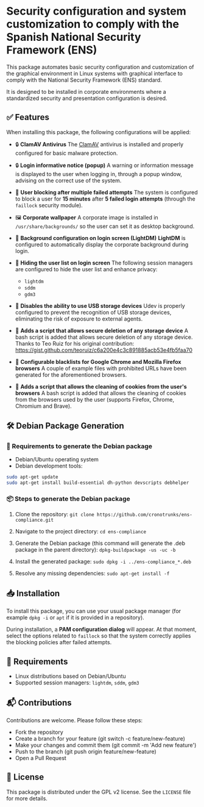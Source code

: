 # Security configuration and system customization to comply with the Spanish National Security Framework (ENS)

This package automates basic security configuration and customization of the graphical environment in Linux systems with graphical interface to comply with the National Security Framework (ENS) standard.

It is designed to be installed in corporate environments where a standardized security and presentation configuration is desired.

## ✅ Features

When installing this package, the following configurations will be applied:

- 🔒 **ClamAV Antivirus**
  The [ClamAV](https://www.clamav.net/) antivirus is installed and properly configured for basic malware protection.

- 🔒 **Login informative notice (popup)**
  A warning or information message is displayed to the user when logging in, through a popup window, advising on the correct use of the system.

- 🚫 **User blocking after multiple failed attempts**
  The system is configured to block a user for **15 minutes** after **5 failed login attempts** (through the `faillock` security module).

- 🖼️ **Corporate wallpaper**
  A corporate image is installed in `/usr/share/backgrounds/` so the user can set it as desktop background.

- 🔐 **Background configuration on login screen (LightDM)**
  **LightDM** is configured to automatically display the corporate background during login.

- 👥 **Hiding the user list on login screen**
  The following session managers are configured to hide the user list and enhance privacy:
  - `lightdm`
  - `sddm`
  - `gdm3`

- 🚫 **Disables the ability to use USB storage devices**
  Udev is properly configured to prevent the recognition of USB storage devices, eliminating the risk of exposure to external agents.

- 💾 **Adds a script that allows secure deletion of any storage device**
  A bash script is added that allows secure deletion of any storage device.
  Thanks to Teo Ruiz for his original contribution: https://gist.github.com/teoruiz/c6a200e4c3c891885acb53e4fb5faa70

- 🚫 **Configurable blacklists for Google Chrome and Mozilla Firefox browsers**
  A couple of example files with prohibited URLs have been generated for the aforementioned browsers.

- 💾 **Adds a script that allows the cleaning of cookies from the user's browsers**
  A bash script is added that allows the cleaning of cookies from the browsers used by the user (supports Firefox, Chrome, Chromium and Brave).

## 🛠️ Debian Package Generation

### 🔧 Requirements to generate the Debian package

- Debian/Ubuntu operating system
- Debian development tools:

```bash
sudo apt-get update
sudo apt-get install build-essential dh-python devscripts debhelper
```

### 📦 Steps to generate the Debian package

1. Clone the repository:
`git clone https://github.com/cronotrunks/ens-compliance.git`

2. Navigate to the project directory:
`cd ens-compliance`

3. Generate the Debian package (this command will generate the .deb package in the parent directory):
`dpkg-buildpackage -us -uc -b`

4. Install the generated package:
`sudo dpkg -i ../ens-compliance_*.deb`

5. Resolve any missing dependencies:
`sudo apt-get install -f`

## 📥 Installation

To install this package, you can use your usual package manager (for example `dpkg -i` or `apt` if it is provided in a repository).

During installation, a **PAM configuration dialog** will appear.
At that moment, select the options related to `faillock` so that the system correctly applies the blocking policies after failed attempts.

## 🔧 Requirements

- Linux distributions based on Debian/Ubuntu
- Supported session managers: `lightdm`, `sddm`, `gdm3`

## 📬 Contributions
Contributions are welcome. Please follow these steps:

- Fork the repository
- Create a branch for your feature (git switch -c feature/new-feature)
- Make your changes and commit them (git commit -m 'Add new feature')
- Push to the branch (git push origin feature/new-feature)
- Open a Pull Request

## 📄 License

This package is distributed under the GPL v2 license. See the `LICENSE` file for more details.
